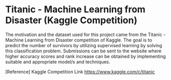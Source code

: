 # Titanic - Machine Learning from Disaster (Kaggle Competition)
The motivation and the dataset used for this project came from the Titanic - Machine Learning from Disaster competition of Kaggle. The goal is to predict the number of survivors by utilizing supervised learning by solving this classification problem. Submissions can be sent to the website where higher accuracy scores and rank increase can be obtained by implementing suitable and appropriate model/s and techniques.

[Reference]
Kaggle Competition Link
https://www.kaggle.com/c/titanic
